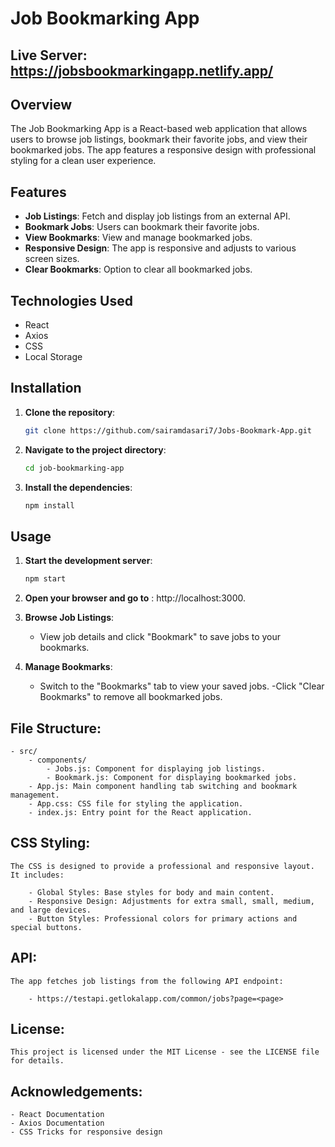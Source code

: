 # Job Bookmarking App

## Live Server:  https://jobsbookmarkingapp.netlify.app/

## Overview

The Job Bookmarking App is a React-based web application that allows users to browse job listings, bookmark their favorite jobs, and view their bookmarked jobs. The app features a responsive design with professional styling for a clean user experience.

## Features

- **Job Listings**: Fetch and display job listings from an external API.
- **Bookmark Jobs**: Users can bookmark their favorite jobs.
- **View Bookmarks**: View and manage bookmarked jobs.
- **Responsive Design**: The app is responsive and adjusts to various screen sizes.
- **Clear Bookmarks**: Option to clear all bookmarked jobs.

## Technologies Used

- React
- Axios
- CSS
- Local Storage

## Installation

1. **Clone the repository**:

   ```bash
   git clone https://github.com/sairamdasari7/Jobs-Bookmark-App.git
2. **Navigate to the project directory**:

    ```bash
    cd job-bookmarking-app

3. **Install the dependencies**:

    ```bash
    npm install

## Usage

1. **Start the development server**:

    ```bash
    npm start

2. **Open your browser and go to** : http://localhost:3000.

3. **Browse Job Listings**:
    - View job details and click "Bookmark" to save jobs to your bookmarks.

4. **Manage Bookmarks**:

    - Switch to the "Bookmarks" tab to view your saved jobs.
    -Click "Clear Bookmarks" to remove all bookmarked jobs.


## File Structure:

    - src/
        - components/
            - Jobs.js: Component for displaying job listings.
            - Bookmark.js: Component for displaying bookmarked jobs.
        - App.js: Main component handling tab switching and bookmark management.
        - App.css: CSS file for styling the application.
        - index.js: Entry point for the React application.

## CSS Styling:

    The CSS is designed to provide a professional and responsive layout. It includes:
        
        - Global Styles: Base styles for body and main content.
        - Responsive Design: Adjustments for extra small, small, medium, and large devices.
        - Button Styles: Professional colors for primary actions and special buttons.

## API:

    The app fetches job listings from the following API endpoint:

        - https://testapi.getlokalapp.com/common/jobs?page=<page>

## License:

    This project is licensed under the MIT License - see the LICENSE file for details.

## Acknowledgements:

    - React Documentation
    - Axios Documentation
    - CSS Tricks for responsive design
